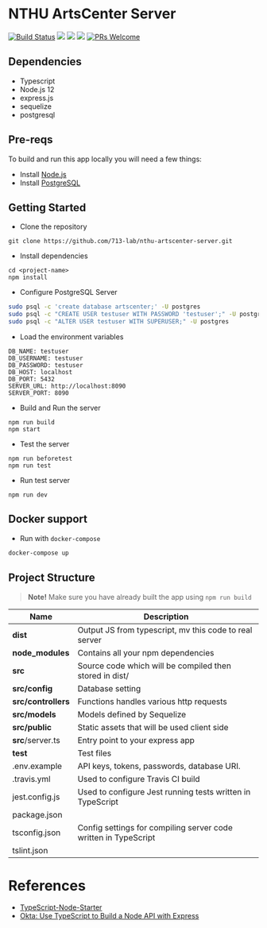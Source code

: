 # NTHU ArtsCenter Server
[![Build Status](https://travis-ci.com/713-lab/nthu-artscenter-server.svg?branch=master)](https://travis-ci.com/713-lab/nthu-artscenter-server)
![](https://img.shields.io/github/license/713-lab/nthu-artscenter-server)
![](https://img.shields.io/github/last-commit/713-lab/nthu-artscenter-server)
[![](https://img.shields.io/badge/docker-latest-blue)](https://hub.docker.com/r/chiahsin0227/nthu_artscenter_server)
[![PRs Welcome](https://img.shields.io/badge/PRs-welcome-brightgreen.svg?style=flat-square)](http://makeapullrequest.com)

## Dependencies
- Typescript
- Node.js 12
- express.js
- sequelize
- postgresql 

## Pre-reqs
To build and run this app locally you will need a few things:
- Install [Node.js](https://nodejs.org/en/)
- Install [PostgreSQL](https://www.postgresql.org/download/)

## Getting Started

- Clone the repository
```
git clone https://github.com/713-lab/nthu-artscenter-server.git
```
- Install dependencies
```
cd <project-name>
npm install
```
- Configure PostgreSQL Server
```bash
sudo psql -c 'create database artscenter;' -U postgres
sudo psql -c "CREATE USER testuser WITH PASSWORD 'testuser';" -U postgres
sudo psql -c "ALTER USER testuser WITH SUPERUSER;" -U postgres
```
- Load the environment variables
```
DB_NAME: testuser
DB_USERNAME: testuser
DB_PASSWORD: testuser
DB_HOST: localhost
DB_PORT: 5432
SERVER_URL: http://localhost:8090
SERVER_PORT: 8090

```
- Build and Run the server
```
npm run build
npm start
```
- Test the server
```
npm run beforetest
npm run test
```
- Run test server
```
npm run dev
```

## Docker support

- Run with `docker-compose`
```bash
docker-compose up
```

## Project Structure

> **Note!** Make sure you have already built the app using `npm run build`

| Name | Description |
| -------------------- | ------------------------------------------------------------ |
| **dist**             | Output JS from typescript, mv this code to real server       |
| **node_modules**     | Contains all your npm dependencies                           |
| **src**              | Source code which will be compiled then stored in dist/      |
| **src/config**       | Database setting                                             |
| **src/controllers**  | Functions handles various http requests                      |
| **src/models**       | Models defined by Sequelize                                  |
| **src/public**       | Static assets that will be used client side                  |
| **src**/server.ts    | Entry point to your express app                              |
| **test**             | Test files                                                   |
| .env.example         | API keys, tokens, passwords, database URI.                   |
| .travis.yml          | Used to configure Travis CI build                            |
| jest.config.js       | Used to configure Jest running tests written in TypeScript   |
| package.json         |                                                              | 
| tsconfig.json        | Config settings for compiling server code written in TypeScript |
| tslint.json          |                                    |

# References

- [TypeScript-Node-Starter](https://github.com/microsoft/TypeScript-Node-Starter/blob/master/README.md)
- [Okta: Use TypeScript to Build a Node API with Express](https://developer.okta.com/blog/2018/11/15/node-express-typescript)


